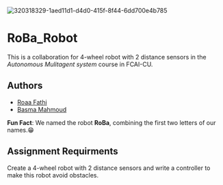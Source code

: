 ![320318329-1aed11d1-d4d0-415f-8f44-6dd700e4b785](https://github.com/rFathi03/RoBa_Robot/assets/92788812/43910549-ac22-4c72-b920-91cdfa6f1c65)
# RoBa_Robot
This is a collaboration for 4-wheel robot with 2 distance sensors in the *Autonomous Mulitagent system* course in FCAI-CU.


## Authors
- [Roaa Fathi](https://github.com/rFathi03)
- [ Basma Mahmoud ](https://github.com/Basma2423)          
  
 **Fun Fact**: We named the robot **RoBa**, combining the first two letters of our names.😁

## Assignment Requirments
Create a 4-wheel robot with 2 distance sensors and write a controller to make this robot avoid obstacles.


